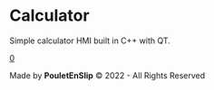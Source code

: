 # Calculator
Simple calculator HMI built in C++ with QT.

[0](https://raw.githubusercontent.com/PouletEnSlip/Calculator/main/calcul.png)

Made by **PouletEnSlip** © 2022 - All Rights Reserved
